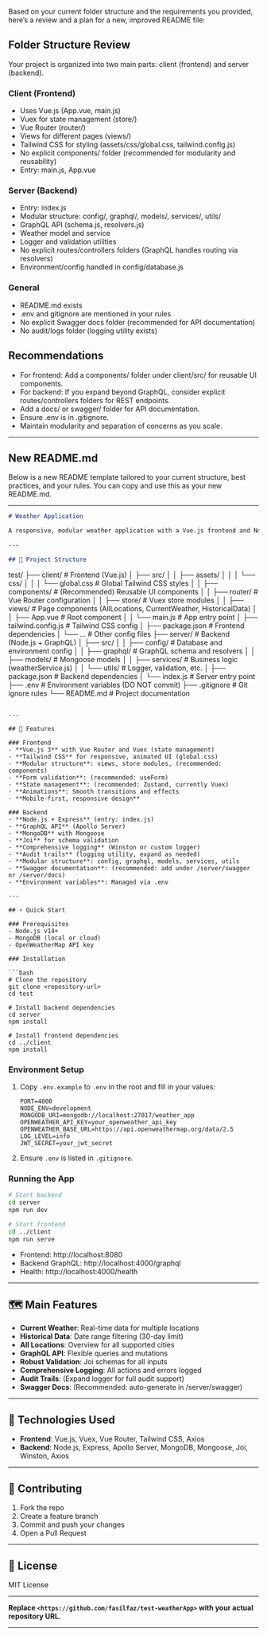 Based on your current folder structure and the requirements you provided, here’s a review and a plan for a new, improved README file:

## Folder Structure Review

Your project is organized into two main parts: client (frontend) and server (backend).

### Client (Frontend)
- Uses Vue.js (App.vue, main.js)
- Vuex for state management (store/)
- Vue Router (router/)
- Views for different pages (views/)
- Tailwind CSS for styling (assets/css/global.css, tailwind.config.js)
- No explicit components/ folder (recommended for modularity and reusability)
- Entry: main.js, App.vue

### Server (Backend)
- Entry: index.js
- Modular structure: config/, graphql/, models/, services/, utils/
- GraphQL API (schema.js, resolvers.js)
- Weather model and service
- Logger and validation utilities
- No explicit routes/controllers folders (GraphQL handles routing via resolvers)
- Environment/config handled in config/database.js

### General
- README.md exists
- .env and gitignore are mentioned in your rules
- No explicit Swagger docs folder (recommended for API documentation)
- No audit/logs folder (logging utility exists)

## Recommendations
- For frontend: Add a components/ folder under client/src/ for reusable UI components.
- For backend: If you expand beyond GraphQL, consider explicit routes/controllers folders for REST endpoints.
- Add a docs/ or swagger/ folder for API documentation.
- Ensure .env is in .gitignore.
- Maintain modularity and separation of concerns as you scale.

---

## New README.md

Below is a new README template tailored to your current structure, best practices, and your rules. You can copy and use this as your new README.md.

---

```markdown
# Weather Application

A responsive, modular weather application with a Vue.js frontend and Node.js GraphQL backend. Features real-time and historical weather data, robust validation, and comprehensive logging.

---

## 📁 Project Structure

```
test/
├── client/                  # Frontend (Vue.js)
│   ├── src/
│   │   ├── assets/
│   │   │   └── css/
│   │   │       └── global.css   # Global Tailwind CSS styles
│   │   ├── components/         # (Recommended) Reusable UI components
│   │   ├── router/             # Vue Router configuration
│   │   ├── store/              # Vuex store modules
│   │   ├── views/              # Page components (AllLocations, CurrentWeather, HistoricalData)
│   │   ├── App.vue             # Root component
│   │   └── main.js             # App entry point
│   ├── tailwind.config.js      # Tailwind CSS config
│   ├── package.json            # Frontend dependencies
│   └── ...                     # Other config files
├── server/                  # Backend (Node.js + GraphQL)
│   ├── src/
│   │   ├── config/             # Database and environment config
│   │   ├── graphql/            # GraphQL schema and resolvers
│   │   ├── models/             # Mongoose models
│   │   ├── services/           # Business logic (weatherService.js)
│   │   └── utils/              # Logger, validation, etc.
│   ├── package.json            # Backend dependencies
│   └── index.js                # Server entry point
├── .env                     # Environment variables (DO NOT commit)
├── .gitignore               # Git ignore rules
└── README.md                # Project documentation
```

---

## 🚀 Features

### Frontend
- **Vue.js 3** with Vue Router and Vuex (state management)
- **Tailwind CSS** for responsive, animated UI (global.css)
- **Modular structure**: views, store modules, (recommended: components)
- **Form validation**: (recommended: useForm)
- **State management**: (recommended: Zustand, currently Vuex)
- **Animations**: Smooth transitions and effects
- **Mobile-first, responsive design**

### Backend
- **Node.js + Express** (entry: index.js)
- **GraphQL API** (Apollo Server)
- **MongoDB** with Mongoose
- **Joi** for schema validation
- **Comprehensive logging** (Winston or custom logger)
- **Audit trails** (logging utility, expand as needed)
- **Modular structure**: config, graphql, models, services, utils
- **Swagger documentation**: (recommended: add under /server/swagger or /server/docs)
- **Environment variables**: Managed via .env

---

## ⚡ Quick Start

### Prerequisites
- Node.js v14+
- MongoDB (local or cloud)
- OpenWeatherMap API key

### Installation

```bash
# Clone the repository
git clone <repository-url>
cd test

# Install backend dependencies
cd server
npm install

# Install frontend dependencies
cd ../client
npm install
```

### Environment Setup

1. Copy `.env.example` to `.env` in the root and fill in your values:
   ```
   PORT=4000
   NODE_ENV=development
   MONGODB_URI=mongodb://localhost:27017/weather_app
   OPENWEATHER_API_KEY=your_openweather_api_key
   OPENWEATHER_BASE_URL=https://api.openweathermap.org/data/2.5
   LOG_LEVEL=info
   JWT_SECRET=your_jwt_secret
   ```

2. Ensure `.env` is listed in `.gitignore`.

### Running the App

```bash
# Start backend
cd server
npm run dev

# Start frontend
cd ../client
npm run serve
```

- Frontend: http://localhost:8080
- Backend GraphQL: http://localhost:4000/graphql
- Health: http://localhost:4000/health

---

## 🗺️ Main Features

- **Current Weather**: Real-time data for multiple locations
- **Historical Data**: Date range filtering (30-day limit)
- **All Locations**: Overview for all supported cities
- **GraphQL API**: Flexible queries and mutations
- **Robust Validation**: Joi schemas for all inputs
- **Comprehensive Logging**: All actions and errors logged
- **Audit Trails**: (Expand logger for full audit support)
- **Swagger Docs**: (Recommended: auto-generate in /server/swagger)

---

## 🧩 Technologies Used

- **Frontend**: Vue.js, Vuex, Vue Router, Tailwind CSS, Axios
- **Backend**: Node.js, Express, Apollo Server, MongoDB, Mongoose, Joi, Winston, Axios

---

## 📝 Contributing

1. Fork the repo
2. Create a feature branch
3. Commit and push your changes
4. Open a Pull Request

---

## 📄 License

MIT License

---



**Replace `<https://github.com/fasilfaz/test-weatherApp>` with your actual repository URL.**

---
